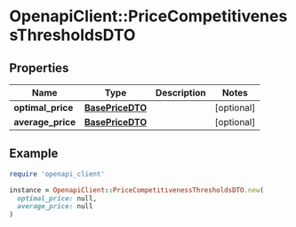 # OpenapiClient::PriceCompetitivenessThresholdsDTO

## Properties

| Name | Type | Description | Notes |
| ---- | ---- | ----------- | ----- |
| **optimal_price** | [**BasePriceDTO**](BasePriceDTO.md) |  | [optional] |
| **average_price** | [**BasePriceDTO**](BasePriceDTO.md) |  | [optional] |

## Example

```ruby
require 'openapi_client'

instance = OpenapiClient::PriceCompetitivenessThresholdsDTO.new(
  optimal_price: null,
  average_price: null
)
```

